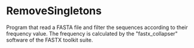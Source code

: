RemoveSingletons
================

Program that read a FASTA file and filter the sequences according to their frequency value. The frequency is calculated by the "fastx_collapser" software of the FASTX toolkit suite.

